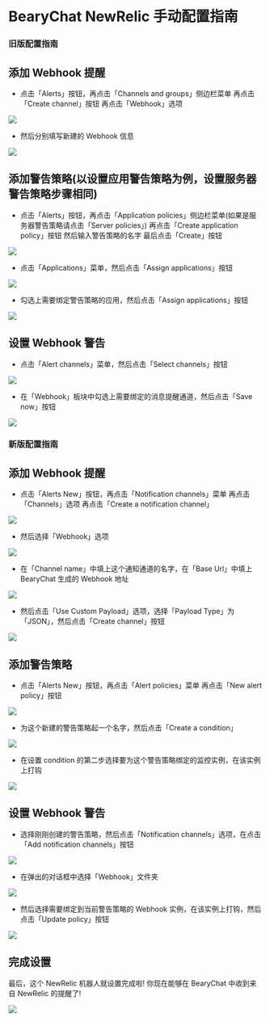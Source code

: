 # BearyChat NewRelic 手动配置指南

### 旧版配置指南

## 添加 Webhook 提醒

* 点击「Alerts」按钮，再点击「Channels and groups」侧边栏菜单 再点击「Create channel」按钮 再点击「Webhook」选项

![](/tutorials/image/newrelic_old_webhook_step0.png)

* 然后分别填写新建的 Webhook 信息

![](/tutorials/image/newrelic_old_webhook_step1.png)

## 添加警告策略(以设置应用警告策略为例，设置服务器警告策略步骤相同)

* 点击「Alerts」按钮，再点击「Application policies」侧边栏菜单(如果是服务器警告策略请点击「Server policies」) 再点击「Create application policy」按钮 然后输入警告策略的名字 最后点击「Create」按钮

![](/tutorials/image/newrelic_old_alertpolicy_step0.png)

* 点击「Applications」菜单，然后点击「Assign applications」按钮

![](/tutorials/image/newrelic_old_alertpolicy_step1.png)

* 勾选上需要绑定警告策略的应用，然后点击「Assign applications」按钮

![](/tutorials/image/newrelic_old_alertpolicy_step2.png)

## 设置 Webhook 警告

* 点击「Alert channels」菜单，然后点击「Select channels」按钮

![](/tutorials/image/newrelic_old_alertpolicy_notificationchannel_step0.png)

* 在「Webhook」板块中勾选上需要绑定的消息提醒通道，然后点击「Save now」按钮

![](/tutorials/image/newrelic_old_alertpolicy_notificationchannel_step1.png)

### 新版配置指南

## 添加 Webhook 提醒

* 点击「Alerts New」按钮，再点击「Notification channels」菜单 再点击「Channels」选项 再点击「Create a notification channel」

![](/tutorials/image/newrelic_webhook_step0.png)

* 然后选择「Webhook」选项

![](/tutorials/image/newrelic_webhook_step1.png)

* 在「Channel name」中填上这个通知通道的名字，在「Base Url」中填上 BearyChat 生成的 Webhook 地址

![](/tutorials/image/newrelic_webhook_step2.png)

* 然后点击「Use Custom Payload」选项，选择「Payload Type」为「JSON」，然后点击「Create channel」按钮

![](/tutorials/image/newrelic_webhook_step3.png)

## 添加警告策略

* 点击「Alerts New」按钮，再点击「Alert policies」菜单 再点击「New alert policy」按钮

![](/tutorials/image/newrelic_alertpolicy_step0.png)

* 为这个新建的警告策略起一个名字，然后点击「Create a condition」

![](/tutorials/image/newrelic_alertpolicy_step1.png)

* 在设置 condition 的第二步选择要为这个警告策略绑定的监控实例，在该实例上打钩

![](/tutorials/image/newrelic_alertpolicy_step2.png)

## 设置 Webhook 警告

* 选择刚刚创建的警告策略，然后点击「Notification channels」选项，在点击「Add notification channels」按钮

![](/tutorials/image/newrelic_alertpolicy_notificationchannel_step0.png)

* 在弹出的对话框中选择「Webhook」文件夹

![](/tutorials/image/newrelic_alertpolicy_notificationchannel_step1.png)

* 然后选择需要绑定到当前警告策略的 Webhook 实例，在该实例上打钩，然后点击「Update policy」按钮

![](/tutorials/image/newrelic_alertpolicy_notificationchannel_step2.png)

## 完成设置

最后，这个 NewRelic 机器人就设置完成啦! 你现在能够在 BearyChat 中收到来自 NewRelic 的提醒了!

![](/tutorials/image/newrelic_notify_sample.png)
